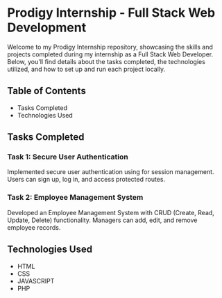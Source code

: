 # Prodigy Internship - Full Stack Web Development
Welcome to my Prodigy Internship repository, showcasing the skills and projects completed during my internship as a Full Stack Web Developer. Below, you'll find details about the tasks completed, the technologies utilized, and how to set up and run each project locally.
## Table of Contents
- Tasks Completed
- Technologies Used
## Tasks Completed
### Task 1: Secure User Authentication
Implemented secure user authentication using for session management. Users can sign up, log in, and access protected routes.

### Task 2: Employee Management System
Developed an Employee Management System with CRUD (Create, Read, Update, Delete) functionality. Managers can add, edit, and remove employee records.

## Technologies Used
- HTML
- CSS
- JAVASCRIPT
- PHP
